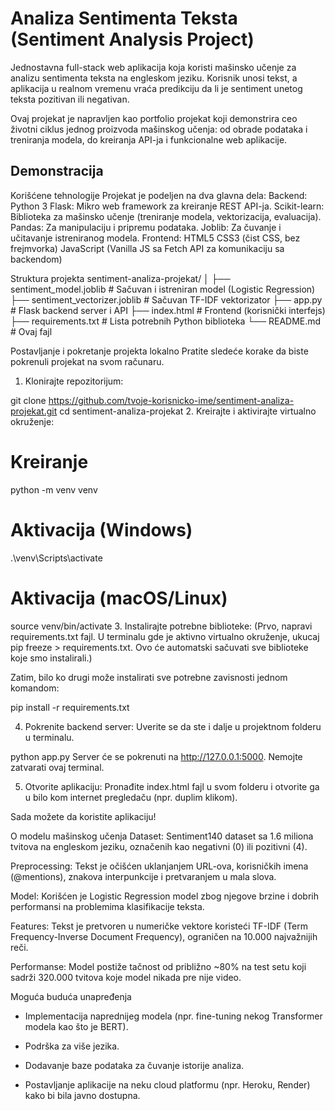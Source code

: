 # Analiza Sentimenta Teksta (Sentiment Analysis Project)
Jednostavna full-stack web aplikacija koja koristi mašinsko učenje za analizu sentimenta teksta na engleskom jeziku. Korisnik unosi tekst, a aplikacija u realnom vremenu vraća predikciju da li je sentiment unetog teksta pozitivan ili negativan.

Ovaj projekat je napravljen kao portfolio projekat koji demonstrira ceo životni ciklus jednog proizvoda mašinskog učenja: od obrade podataka i treniranja modela, do kreiranja API-ja i funkcionalne web aplikacije.

## Demonstracija

Korišćene tehnologije
Projekat je podeljen na dva glavna dela:
Backend:
  Python 3
  Flask: Mikro web framework za kreiranje REST API-ja.
  Scikit-learn: Biblioteka za mašinsko učenje (treniranje modela, vektorizacija, evaluacija).
  Pandas: Za manipulaciju i pripremu podataka.
  Joblib: Za čuvanje i učitavanje istreniranog modela.
Frontend:
  HTML5
  CSS3 (čist CSS, bez frejmvorka)
  JavaScript (Vanilla JS sa Fetch API za komunikaciju sa backendom)

Struktura projekta
sentiment-analiza-projekat/
│
├── sentiment_model.joblib        # Sačuvan i istreniran model (Logistic Regression)
├── sentiment_vectorizer.joblib   # Sačuvan TF-IDF vektorizator
├── app.py                        # Flask backend server i API
├── index.html                    # Frontend (korisnički interfejs)
├── requirements.txt              # Lista potrebnih Python biblioteka
└── README.md                     # Ovaj fajl

Postavljanje i pokretanje projekta lokalno
Pratite sledeće korake da biste pokrenuli projekat na svom računaru.

1. Klonirajte repozitorijum:

git clone https://github.com/tvoje-korisnicko-ime/sentiment-analiza-projekat.git
cd sentiment-analiza-projekat
2. Kreirajte i aktivirajte virtualno okruženje:
# Kreiranje
python -m venv venv
# Aktivacija (Windows)
.\venv\Scripts\activate
# Aktivacija (macOS/Linux)
source venv/bin/activate
3. Instalirajte potrebne biblioteke:
(Prvo, napravi requirements.txt fajl. U terminalu gde je aktivno virtualno okruženje, ukucaj pip freeze > requirements.txt. Ovo će automatski sačuvati sve biblioteke koje smo instalirali.)

Zatim, bilo ko drugi može instalirati sve potrebne zavisnosti jednom komandom:

pip install -r requirements.txt

4. Pokrenite backend server:
Uverite se da ste i dalje u projektnom folderu u terminalu.

python app.py
Server će se pokrenuti na http://127.0.0.1:5000. Nemojte zatvarati ovaj terminal.

5. Otvorite aplikaciju:
Pronađite index.html fajl u svom folderu i otvorite ga u bilo kom internet pregledaču (npr. duplim klikom).

Sada možete da koristite aplikaciju!

O modelu mašinskog učenja
Dataset: Sentiment140 dataset sa 1.6 miliona tvitova na engleskom jeziku, označenih kao negativni (0) ili pozitivni (4).

Preprocessing: Tekst je očišćen uklanjanjem URL-ova, korisničkih imena (@mentions), znakova interpunkcije i pretvaranjem u mala slova.

Model: Korišćen je Logistic Regression model zbog njegove brzine i dobrih performansi na problemima klasifikacije teksta.

Features: Tekst je pretvoren u numeričke vektore koristeći TF-IDF (Term Frequency-Inverse Document Frequency), ograničen na 10.000 najvažnijih reči.

Performanse: Model postiže tačnost od približno ~80% na test setu koji sadrži 320.000 tvitova koje model nikada pre nije video.

Moguća buduća unapređenja
 - Implementacija naprednijeg modela (npr. fine-tuning nekog Transformer modela kao što je BERT).

 - Podrška za više jezika.

 - Dodavanje baze podataka za čuvanje istorije analiza.

 - Postavljanje aplikacije na neku cloud platformu (npr. Heroku, Render) kako bi bila javno dostupna.
